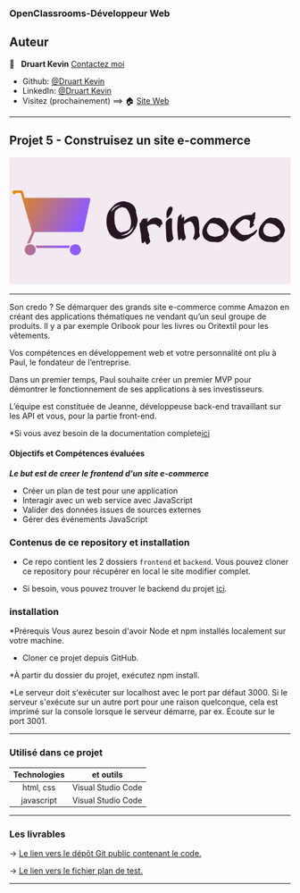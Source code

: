 ### OpenClassrooms-Développeur Web



## Auteur

👤 &nbsp; **Druart Kevin** [Contactez moi](<k.druart2@gmail.com>)

* Github: [@Druart Kevin](https://github.com/KevinDruart)
* LinkedIn: [@Druart Kevin](https://www.linkedin.com/in/kevin-druart-430764201/)
* Visitez (prochainement) ==> 🏠 [Site Web]()

***

## Projet 5 - Construisez un site e-commerce

![100%](orinoco.png)
***

Son credo ? Se démarquer des grands site e-commerce comme Amazon en créant des applications thématiques ne vendant qu’un seul groupe de produits. Il y a par exemple Oribook pour les livres ou Oritextil pour les vêtements.

Vos compétences en développement web et votre personnalité ont plu à Paul, le fondateur de l’entreprise.

Dans un premier temps, Paul souhaite créer un premier MVP pour démontrer le fonctionnement de ses applications à ses investisseurs.

L’équipe est constituée de Jeanne, développeuse back-end travaillant sur les API et vous, pour la partie front-end.

*Si vous avez besoin de la documentation complete[ici](https://s3-eu-west-1.amazonaws.com/course.oc-static.com/projects/DWJ_FR_P5/P5_Spe%CC%81cifications+fonctionnelles+Orinoco.pdf)


#### Objectifs et Compétences évaluées

***Le but est de creer le frontend d'un site e-commerce***

* Créer un plan de test pour une application
* Interagir avec un web service avec JavaScript
* Valider des données issues de sources externes
* Gérer des événements JavaScript


### Contenus de ce repository et installation

* Ce repo contient les 2 dossiers `frontend` et `backend`.
Vous pouvez cloner ce repository pour récupérer en local le site modifier complet.

* Si besoin, vous pouvez trouver le backend du projet [ici](https://github.com/OpenClassrooms-Student-Center/JWDP5.git).

### installation

*Prérequis Vous aurez besoin d'avoir Node et npm installés localement sur votre machine.

* Cloner ce projet depuis GitHub.

*À partir du dossier du projet, exécutez npm install.

*Le serveur doit s'exécuter sur localhost avec le port par défaut 3000. Si le serveur s'exécute sur un autre port pour une raison quelconque, cela est imprimé sur la console lorsque le serveur démarre, par ex. Écoute sur le port 3001.

***


### Utilisé dans ce projet

| Technologies             | et outils          |
|:------------------------:|:------------------:|
| html, css                | Visual Studio Code |
| javascript               | Visual Studio Code |



***

### Les livrables

→ [Le lien vers le dépôt Git public contenant le code.](https://github.com/KevinDruart/P5_Druart_Kevin)

→ [Le lien vers le fichier plan de test.](https://drive.google.com/file/d/12tXkZMNs6mXKqHODoakucrGcFkbZOrfS/view?usp=sharing)



***

